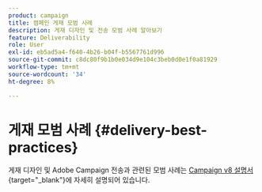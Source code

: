 ```yaml
---
product: campaign
title: 캠페인 게재 모범 사례
description: 게재 디자인 및 전송 모범 사례 알아보기
feature: Deliverability
role: User
exl-id: eb5ad5a4-f640-4b26-b04f-b5567761d996
source-git-commit: c8dc80f9b1b0e034d9e104c3beb0d0e1f0a81929
workflow-type: tm+mt
source-wordcount: '34'
ht-degree: 8%

---
```


# 게재 모범 사례 {#delivery-best-practices}

게재 디자인 및 Adobe Campaign 전송과 관련된 모범 사례는 [Campaign v8 설명서](https://experienceleague.adobe.com/en/docs/campaign/campaign-v8/send/delivery-best-practices){target="_blank"}에 자세히 설명되어 있습니다.
